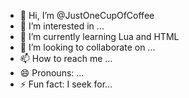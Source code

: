 - 👋 Hi, I’m @JustOneCupOfCoffee
- 👀 I’m interested in ...
- 🌱 I’m currently learning Lua and HTML
- 💞️ I’m looking to collaborate on ...
- 📫 How to reach me ...
- 😄 Pronouns: ...
- ⚡ Fun fact: I seek for...

<!---
JustOneCupOfCoffee/JustOneCupOfCoffee is a ✨ special ✨ repository because its `README.md` (this file) appears on your GitHub profile.
You can click the Preview link to take a look at your changes.
--->
